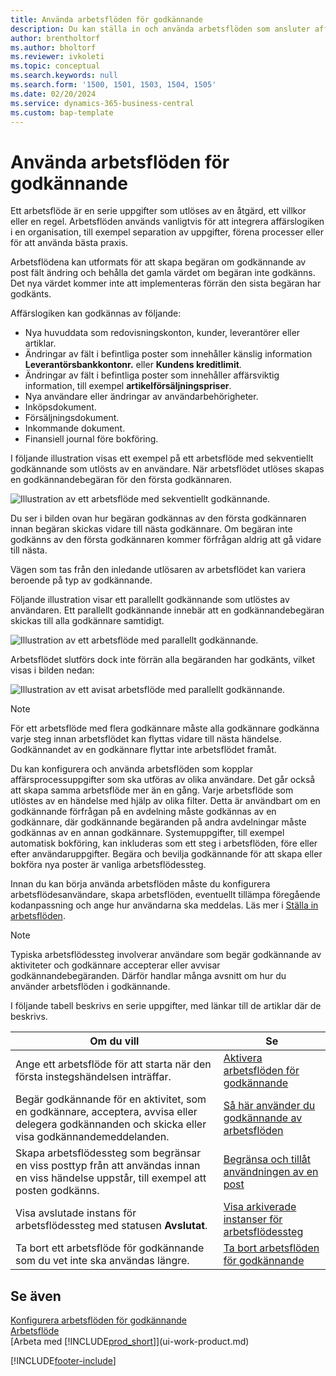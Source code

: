 ```yaml
---
title: Använda arbetsflöden för godkännande
description: Du kan ställa in och använda arbetsflöden som ansluter affärs processer på samma sätt som automatisk bokföring eller förfrågan och beviljande av godkännande för nya poster.
author: brentholtorf
ms.author: bholtorf
ms.reviewer: ivkoleti
ms.topic: conceptual
ms.search.keywords: null
ms.search.form: '1500, 1501, 1503, 1504, 1505'
ms.date: 02/20/2024
ms.service: dynamics-365-business-central
ms.custom: bap-template
---
```

# Använda arbetsflöden för godkännande

Ett arbetsflöde är en serie uppgifter som utlöses av en åtgärd, ett villkor eller en regel. Arbetsflöden används vanligtvis för att integrera affärslogiken i en organisation, till exempel separation av uppgifter, förena processer eller för att använda bästa praxis.

Arbetsflödena kan utformats för att skapa begäran om godkännande av post fält ändring och behålla det gamla värdet om begäran inte godkänns. Det nya värdet kommer inte att implementeras förrän den sista begäran har godkänts.

Affärslogiken kan godkännas av följande:

- Nya huvuddata som redovisningskonton, kunder, leverantörer eller artiklar.
- Ändringar av fält i befintliga poster som innehåller känslig information **Leverantörsbankkontonr.** eller **Kundens kreditlimit**.
- Ändringar av fält i befintliga poster som innehåller affärsviktig information, till exempel **artikelförsäljningspriser**.
- Nya användare eller ändringar av användarbehörigheter.
- Inköpsdokument.
- Försäljningsdokument.
- Inkommande dokument.
- Finansiell journal före bokföring.

I följande illustration visas ett exempel på ett arbetsflöde med sekventiellt godkännande som utlösts av en användare. När arbetsflödet utlöses skapas en godkännandebegäran för den första godkännaren.  

![Illustration av ett arbetsflöde med sekventiellt godkännande.](media/Workflows/approval-flow.png)

Du ser i bilden ovan hur begäran godkännas av den första godkännaren innan begäran skickas vidare till nästa godkännare. Om begäran inte godkänns av den första godkännaren kommer förfrågan aldrig att gå vidare till nästa.

Vägen som tas från den inledande utlösaren av arbetsflödet kan variera beroende på typ av godkännande.  

Följande illustration visar ett parallellt godkännande som utlöstes av användaren. Ett parallellt godkännande innebär att en godkännandebegäran skickas till alla godkännare samtidigt.  

![Illustration av ett arbetsflöde med parallellt godkännande.](media/Workflows/approval-flow-2.png)

Arbetsflödet slutförs dock inte förrän alla begäranden har godkänts, vilket visas i bilden nedan:  

![Illustration av ett avisat arbetsflöde med parallellt godkännande.](media/Workflows/approval-flow-3.png)

> [!NOTE]  
> För ett arbetsflöde med flera godkännare måste alla godkännare godkänna varje steg innan arbetsflödet kan flyttas vidare till nästa händelse. Godkännandet av en godkännare flyttar inte arbetsflödet framåt.

Du kan konfigurera och använda arbetsflöden som kopplar affärsprocessuppgifter som ska utföras av olika användare. Det går också att skapa samma arbetsflöde mer än en gång. Varje arbetsflöde som utlöstes av en händelse med hjälp av olika filter. Detta är användbart om en godkännande förfrågan på en avdelning måste godkännas av en godkännare, där godkännande begäranden på andra avdelningar måste godkännas av en annan godkännare. Systemuppgifter, till exempel automatisk bokföring, kan inkluderas som ett steg i arbetsflöden, före eller efter användaruppgifter. Begära och bevilja godkännande för att skapa eller bokföra nya poster är vanliga arbetsflödessteg.  

Innan du kan börja använda arbetsflöden måste du konfigurera arbetsflödesanvändare, skapa arbetsflöden, eventuellt tillämpa föregående kodanpassning och ange hur användarna ska meddelas. Läs mer i [Ställa in arbetsflöden](across-set-up-workflows.md).

> [!NOTE]  
> Typiska arbetsflödessteg involverar användare som begär godkännande av aktiviteter och godkännare accepterar eller avvisar godkännandebegäranden. Därför handlar många avsnitt om hur du använder arbetsflöden i godkännande.  

 I följande tabell beskrivs en serie uppgifter, med länkar till de artiklar där de beskrivs.  

| **Om du vill** | **Se** |
|--|--|
| Ange ett arbetsflöde för att starta när den första instegshändelsen inträffar. | [Aktivera arbetsflöden för godkännande](across-how-to-enable-workflows.md) |
| Begär godkännande för en aktivitet, som en godkännare, acceptera, avvisa eller delegera godkännanden och skicka eller visa godkännandemeddelanden. | [Så här använder du godkännande av arbetsflöden](across-how-use-approval-workflows.md) |
| Skapa arbetsflödessteg som begränsar en viss posttyp från att användas innan en viss händelse uppstår, till exempel att posten godkänns. | [Begränsa och tillåt användningen av en post](across-how-to-restrict-and-allow-usage-of-a-record.md) |
| Visa avslutade instans för arbetsflödessteg med statusen **Avslutat**. | [Visa arkiverade instanser för arbetsflödessteg](across-how-to-view-archived-workflow-step-instances.md) |
| Ta bort ett arbetsflöde för godkännande som du vet inte ska användas längre. | [Ta bort arbetsflöden för godkännande](across-how-to-delete-workflows.md) |

## Se även

[Konfigurera arbetsflöden för godkännande](across-set-up-workflows.md)  
[Arbetsflöde](across-workflow.md)  
[Arbeta med [!INCLUDE[prod_short](includes/prod_short.md)]](ui-work-product.md)  

[!INCLUDE[footer-include](includes/footer-banner.md)]
